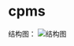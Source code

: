 # cpms
结构图：
![结构图](https://user-images.githubusercontent.com/91046495/147720176-90b647e4-f453-41b1-a249-047a82ba5a74.png)
